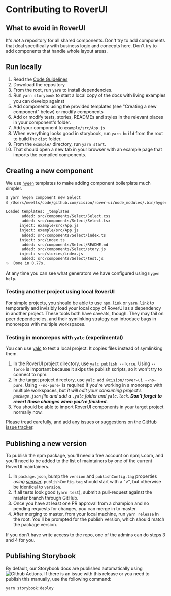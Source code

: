 # Contributing to RoverUI

## What to avoid in RoverUI

It's _not_ a repository for all shared components. Don't try to add components that deal specifically with business logic and concepts here. Don't try to add components that handle whole layout areas.

## Run locally

1. Read the [Code Guidelines](./CODE_GUIDELINES.md)
2. Download the repository
3. From the root, run `yarn` to install dependencies.
4. Run `yarn storybook` to start a local copy of the docs with living examples you can develop against
5. Add components using the provided templates (see "Creating a new component" below) or modify components
6. Add or modify tests, stories, READMEs and styles in the relevant places in your component's folder.
7. Add your component to `example/src/App.js`
8. When everything looks good in storybook, run `yarn build` from the root to build the `dist` folder.
9. From the `example/` directory, run `yarn start`.
10. That should open a new tab in your browser with an example page that imports the compiled components.

## Creating a new component

We use [`hygen`](http://www.hygen.io/) templates to make adding component boilerplate much simpler.

```sh
$ yarn hygen component new Select
$ /Users/mwells/code/github.com/cision/rover-ui/node_modules/.bin/hygen component new Select

Loaded templates: _templates
       added: src/components/Select/Select.css
       added: src/components/Select/Select.tsx
      inject: example/src/App.js
      inject: example/src/App.js
       added: src/components/Select/index.ts
      inject: src/index.ts
       added: src/components/Select/README.md
       added: src/components/Select/story.js
      inject: src/stories/index.js
       added: src/components/Select/test.js
✨  Done in 0.77s.
```

At any time you can see what generators we have configured using `hygen help`.

### Testing another project using local RoverUI

For simple projects, you should be able to use [`npm link`](https://docs.npmjs.com/cli/link.html) or [`yarn link`](https://yarnpkg.com/lang/en/docs/cli/link/) to temporarily and invisibly load your local copy of RoverUI as a dependency in another project. These tools both have caveats, though. They may fail on peer dependencies, and their symlinking strategy can introduce bugs in monorepos with multiple workspaces.

### Testing in monorepos with `yalc` (experimental)

You can use [yalc](https://github.com/whitecolor/yalc) to test a local project. It copies files instead of symlinking them.

1. In the RoverUI project directory, use `yalc publish --force`. Using `--force` is important because it skips the publish scripts, so it won't try to connect to npm.
2. In the target project directory, use `yalc add @cision/rover-ui --no-pure`. Using `--no-pure-` is required if you're working in a monorepo with multiple workspaces, but _it will edit your consuming project's `package.json` file and add a `.yalc` folder and `yalc.lock`. **Don't forget to revert those changes when you're finished.**_
3. You should be able to import RoverUI components in your target project normally now.

Please tread carefully, and add any issues or suggestions on the [GitHub issue tracker](https://github.com/cision/rover-ui/issues).

## Publishing a new version

To publish the npm package, you'll need a free account on npmjs.com, and you'll need to be added to the list of maintainers by one of the current RoverUI maintainers.

1. In `package.json`, bump the `version` and `publishConfig.tag` properties _using [semver](https://semver.org/)_. `publishConfig.tag` should start with a "v", but otherwise be identical to `version`.
2. If all tests look good (`yarn test`), submit a pull-request against the master branch through GitHub.
3. Once you have at least one PR approval from a champion and no pending requests for changes, you can merge in to master.
4. After merging to master, from your local machine, run `yarn release` in the root. You'll be prompted for the publish version, which should match the package version.

If you don't have write access to the repo, one of the admins can do steps 3 and 4 for you.

## Publishing Storybook

By default, our Storybook docs are published automatically using ![Github Actions](.github/workflows/gh-pages.yml). If there is an issue with this release or you need to publish this manually, use the following command:

```sh
yarn storybook:deploy
```
